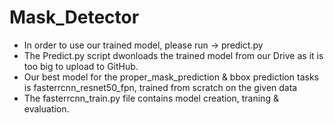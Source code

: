 # Mask_Detector

* In order to use our trained model, please run -> predict.py
* The Predict.py script dwonloads the trained model from our Drive as it is too big to upload to GitHub.
* Our best model for the proper_mask_prediction & bbox prediction tasks is fasterrcnn_resnet50_fpn, trained from scratch on the given data
* The fasterrcnn_train.py file contains model creation, traning & evaluation.

